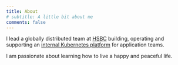 ```yaml
---
title: About
# subtitle: A little bit about me
comments: false
---
```


I lead a globally distributed team at [HSBC](https://github.com/hsbc) building, operating and
supporting an [internal Kubernetes
platform](https://developer.cyberark.com/blog/building-an-internal-kubernetes-platform/) for
application teams.

I am passionate about learning how to live a happy and peaceful life.

